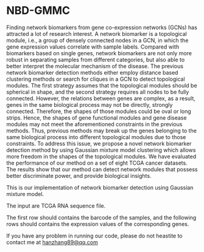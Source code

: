 # NBD-GMMC

Finding network biomarkers from gene co-expression networks (GCNs) has attracted a lot of research interest. A network biomarker is a topological module, i.e., a group of densely connected nodes in a GCN, in which the gene expression values correlate with sample labels. Compared with biomarkers based on single genes, network biomarkers are not only more robust in separating samples from different categories, but also able to better interpret the molecular mechanism of the disease. The previous network biomarker detection methods either employ distance based clustering methods or search for cliques in a GCN to detect topological modules. The first strategy assumes that the topological modules should be spherical in shape, and the second strategy requires all nodes to be fully connected. However, the relations between genes are complex, as a result, genes in the same biological process may not be directly, strongly connected. Therefore, the shapes of those modules could be oval or long strips. Hence, the shapes of gene functional modules and gene disease modules may not meet the aforementioned constraints in the previous methods. Thus, previous methods may break up the genes belonging to the same biological process into different topological modules due to those constraints. To address this issue, we propose a novel network biomarker detection method by using Gaussian mixture model clustering which allows more freedom in the shapes of the topological modules. We have evaluated the performance of our method on a set of eight TCGA cancer datasets. The results show that our method can detect network modules that possess better discriminate power, and provide biological insights.

This is our implementation of network biomarker detection using Gaussian mixture model.

The input are TCGA RNA sequence file.

The first row should contains the barcode of the samples, and the following rows should contains the expression values of the corresponding genes.

If you have any problem in running our code, please do not heastite to contact me at hanzhang89@qq.com

